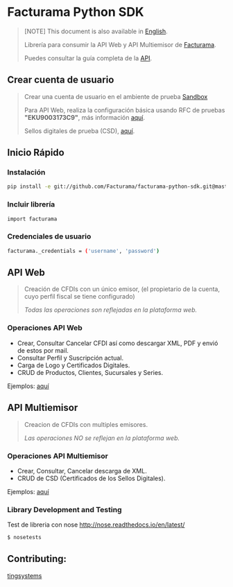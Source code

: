 # Facturama Python SDK

> [NOTE] This document is also available in [English].
>
> Librería para consumir la API Web y API Multiemisor de [Facturama](https://api.facturama.mx/).
>
> Puedes consultar la guía completa de la [API](https://apisandbox.facturama.mx/guias).
## Crear cuenta de usuario

> Crear una cuenta de usuario en el ambiente de prueba [Sandbox](https://dev.facturama.mx/api/login) 
>
> Para API Web, realiza la configuración básica usando RFC de pruebas **"EKU9003173C9"**, más información [aquí](https://apisandbox.facturama.mx/guias/perfil-fiscal).
>
> Sellos digitales de prueba (CSD), [aquí](https://github.com/rafa-dx/facturama-CSD-prueba). 
## Inicio Rápido

### Instalación
```sh
pip install -e git://github.com/Facturama/facturama-python-sdk.git@master#egg=facturama
```

### Incluir librería

```sh
import facturama
```

### Credenciales de usuario

```sh
facturama._credentials = ('username', 'password')
```
## API Web

> Creación de CFDIs con un único emisor, (el propietario de la cuenta, cuyo perfil fiscal se tiene configurado)
> 
> *Todas las operaciones son reflejadas en la plataforma web.*
### Operaciones API Web
- Crear, Consultar Cancelar CFDI así como descargar XML, PDF y envió de estos por mail.
- Consultar Perfil y Suscripción actual.
- Carga de Logo y Certificados Digitales.
- CRUD de Productos, Clientes, Sucursales y Series.

Ejemplos: [aquí](https://github.com/Facturama/facturama-python-sdk/wiki/API-Web)




## API Multiemisor

> Creacion de CFDIs con multiples emisores.
>
> *Las operaciones NO se reflejan en la plataforma web.*
### Operaciones API Multiemisor

- Crear, Consultar, Cancelar descarga de XML.
- CRUD de CSD (Certificados de los Sellos Digitales).

Ejemplos: [aquí](https://github.com/Facturama/facturama-python-sdk/wiki/API-Multiemisor)




### Library Development and Testing

Test de libreria con nose http://nose.readthedocs.io/en/latest/

```sh
$ nosetests
```


## Contributing:
[tingsystems](https://github.com/tingsystems)

[English]: ./README-en.md
